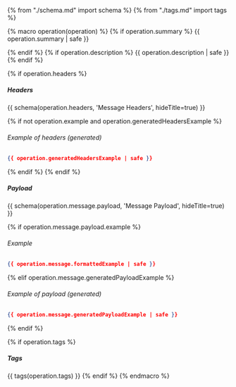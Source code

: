 {% from "./schema.md" import schema %}
{% from "./tags.md" import tags %}

{% macro operation(operation) %}
{% if operation.summary %}
{{ operation.summary | safe }}

{% endif %}
{% if operation.description %}
{{ operation.description | safe }}
{% endif %}

{% if operation.headers %}
##### Headers

{{ schema(operation.headers, 'Message Headers', hideTitle=true) }}

{% if not operation.example and operation.generatedHeadersExample %}
###### Example of headers _(generated)_

```json
{{ operation.generatedHeadersExample | safe }}
```
{% endif %}
{% endif %}

##### Payload

{{ schema(operation.message.payload, 'Message Payload', hideTitle=true) }}

{% if operation.message.payload.example %}
###### Example

```json
{{ operation.message.formattedExample | safe }}
```
{% elif operation.message.generatedPayloadExample %}
###### Example of payload _(generated)_

```json
{{ operation.message.generatedPayloadExample | safe }}
```
{% endif %}

{% if operation.tags %}
##### Tags

{{ tags(operation.tags) }}
{% endif %}
{% endmacro %}
